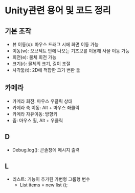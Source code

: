 # Unity관련 용어 및 코드 정리

## 기본 조작
 - 뷰 이동(q): 마우스 드래그 시에 화면 이동 가능 
 - 이동(w): 오브젝트 안에 나오는 기즈모를 이용해 사물 이동 가능
 - 회전(e): 물체 회전 가능
 - 크기(r): 물체의 크기, 길이 조절
 - 사각툴(t): 2D에 적합한 크기 변환 툴

## 카메라
 - 카메라 회전: 마우스 우클릭 상태
 - 카메라 축 이동: Alt + 마우스 좌클릭
 - 카메라 자유이동: 방향키
 - 줌: 마우스 휠, Alt + 우클릭

## D
 - Debug.log(): 콘솔창에 메시지 출력
## L
 - 리스트: 기능이 추가된 가변형 그룹형 변수
   - List<Datatype> items = new list <Datatype>(); 